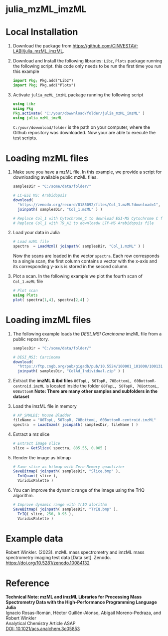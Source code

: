julia_mzML_imzML
================

# Local Installation

1. Download the package from <https://github.com/CINVESTAV-LABI/julia_mzML_imzML>.

2. Download and Install the following libraries: `Libz`, `Plots` package running the following script. this code only needs to be run the first time you run this example 

    ```julia
    import Pkg; Pkg.add("Libz")
    import Pkg; Pkg.add("Plots")
   ```

3. Activate `julia_mzML_imzML` package running the following script

   ```julia
   using Libz
   using Pkg
   Pkg.activate( "C:/your/dowwnload/folder/julia_mzML_imzML" )
   using julia_mzML_imzML
   ```

   `C:/your/dowwnload/folder` is the path on your computer, where the Github repository was downloaded. Now your are able to execute the test scripts.

# Loading mzML files

1. Make sure you have a mzML file. In this example, we provide a script for downloading available public mzML files.

   ``````julia
   samplesDir = "C:/some/data/folder/"
   
   # LC-ESI MS: Arabidopsis
   download(
     "https://zenodo.org/record/8185092/files/Col_1.mzML?download=1",
     joinpath( samplesDir, "Col_1.mzML" ) ) 
   
   # Replace Col_1 with Cytochrome_C to download ESI-MS Cytochrome C file
   # Replace Col_1 with T9_A1 to downloadw LTP-MS Arabidopsis file
   ``````

2. Load your data in Julia

   ```julia
   # Load mzML file
   spectra  = LoadMzml( joinpath( samplesDir, "Col_1.mzML" ) )
   ```

   Now the scans are loaded in the vector `spectra`. Each row corresponds to a single scan, the first column contains a vector with the x-axis and its corresponding y-axis is stored in the second column.

3. Plot a scan. In the following example we plot the fourth scan of `Col_1.mzML` file

   ```julia
   # Plot scan
   using Plots
   plot( spectra[1,4], spectra[2,4] )
   ```

# Loading imzML files

1. The following example loads the *DESI_MSI Carcinoma*  imzML file from a public repository.

   ```julia
   samplesDir = "C:/some/data/folder/"
   
   # DESI_MSI: Carcinoma
   download(
     "https://ftp.cngb.org/pub/gigadb/pub/10.5524/100001_101000/100131/ColAd_Individual/ColAd_Individual.zip",
     joinpath( samplesDir, "ColAd_Individual.zip" ) )  
   ```

2. Extract the **imzML & ibd files** `80TopL, 50TopR, 70BottomL, 60BottomR-centroid.imzML` is located inside the folder `80TopL, 50TopR, 70BottomL, 60BottomR` **Note: There are many other samples and subfolders in the dataset** 

3. Load the imzML file in memory

   ```julia
   # AP_SMALDI: Mouse Bladder
   fileName = "80TopL, 50TopR, 70BottomL, 60BottomR-centroid.imzML"
   spectra  = LoadImzml( joinpath( samplesDir, fileName ) )
   ```

4. Extract a mz slice

   ```julia
   # Extract image slice 
   slice = GetSlice( spectra, 885.55, 0.005 )
   ```

5. Render the image as bitmap

   ```julia
   # Save slice as bitmap with Zero-Memory quantizier
   SaveBitmap( joinpath( samplesDir, "Slice.bmp" ),
     IntQuant( slice ),
     ViridisPalette )
   ```

6. You can improve the dynamic range of the image using the TrIQ algorithm.

   ```julia
   # Improve dynamic range with TrIQ alorithm
   SaveBitmap( joinpath( samplesDir, "TrIQ.bmp" ),
     TrIQ( slice, 256, 0.95 ),
     ViridisPalette )  
   ```
# Example data

Robert Winkler. (2023). mzML mass spectrometry and imzML mass spectrometry imaging test data [Data set]. 
Zenodo. <https://doi.org/10.5281/zenodo.10084132>

# Reference

**Technical Note: mzML and imzML Libraries for Processing Mass Spectrometry Data with the High-Performance Programming Language Julia**  
Ignacio Rosas-Román, Héctor Guillén-Alonso, Abigail Moreno-Pedraza, and Robert Winkler  
Analytical Chemistry Article ASAP  
[DOI: 10.1021/acs.analchem.3c05853](https://doi.org/10.1021/acs.analchem.3c05853)
